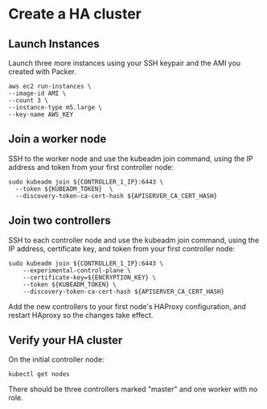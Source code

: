 # Create a HA cluster

## Launch Instances 

Launch three more instances using your SSH keypair and the AMI you created with Packer.

```
aws ec2 run-instances \
--image-id AMI \
--count 3 \
--instance-type m5.large \
--key-name AWS_KEY
```

## Join a worker node

SSH to the worker node and use the kubeadm join command, using the IP address and token from your first controller node:

```
sudo kubeadm join ${CONTROLLER_1_IP}:6443 \
  --token ${KUBEADM_TOKEN} 	\
  --discovery-token-ca-cert-hash ${APISERVER_CA_CERT_HASH}
```

## Join two controllers

SSH to each controller node and use the kubeadm join command, using the IP address, certificate key, and token from your first controller node:

```
sudo kubeadm join ${CONTROLLER_1_IP}:6443 \
    --experimental-control-plane \
    --certificate-key=${ENCRYPTION_KEY} \
    --token ${KUBEADM_TOKEN} \
    --discovery-token-ca-cert-hash ${APISERVER_CA_CERT_HASH}
```

Add the new controllers to your first node's HAProxy configuration, and restart HAproxy so the changes take effect.

## Verify your HA cluster

On the initial controller node:

`kubectl get nodes`

There should be three controllers marked "master" and one worker with no role.